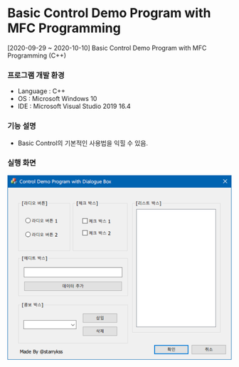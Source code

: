 # Basic Control Demo Program with MFC Programming
[2020-09-29 ~ 2020-10-10] Basic Control Demo Program with MFC Programming (C++)

### 프로그램 개발 환경
- Language : C++
- OS : Microsoft Windows 10
- IDE : Microsoft Visual Studio 2019 16.4

### 기능 설명
- Basic Control의 기본적인 사용법을 익힐 수 있음.

### 실행 화면

![실행 화면](picture1.PNG)
